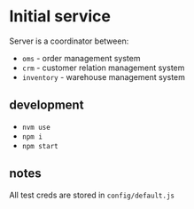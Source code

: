 # Initial service

Server is a coordinator between:
- `oms` - order management system
- `crm` - customer relation management system
- `inventory` - warehouse management system

## development
- `nvm use`
- `npm i`
- `npm start`

## notes
All test creds are stored in `config/default.js`

